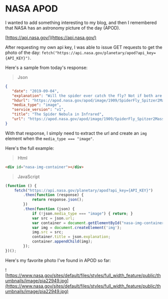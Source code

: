# NASA APOD

I wanted to add something interesting to my blog, and then I remembered that NASA has an astronomy picture of the day (APOD).

[https://api.nasa.gov/](https://api.nasa.gov/)

After requesting my own api key, I was able to issue GET requests to get the photo of the day: `fetch("https://api.nasa.gov/planetary/apod?api_key={API_KEY}")`.

Here's a sample from today's response:

> Json

```json
{
   "date": "2019-09-04",
   "explanation": "Will the spider ever catch the fly? Not if both are large emission nebulas toward the constellation of the Charioteer (Auriga).  The spider-shaped gas cloud on the left is actually an emission nebula labelled IC 417, while the smaller fly-shaped cloud on the right is dubbed  NGC 1931 and is both an emission nebula and a reflection nebula.  About 10,000 light-years distant, both nebulas harbor young, open star clusters. For scale, the more compact NGC 1931 (Fly) is about 10 light-years across. The featured picture in scientifically-assigned, infrared colors combines images from the Spitzer Space Telescope and the Two Micron All Sky Survey (2MASS).  Spitzer is celebrating its 16th year orbiting the Sun near the Earth.    APOD in other languages: Arabic, Catalan, Chinese (Beijing), Chinese (Taiwan), Croatian, Czech, Dutch, Farsi, French, French, German, Hebrew, Indonesian, Japanese, Korean, Montenegrin, Polish, Russian, Serbian, Slovenian,  Spanish and Ukrainian",
   "hdurl": "https://apod.nasa.gov/apod/image/1909/SpiderFly_Spitzer2Mass_4165.jpg",
   "media_type": "image",
   "service_version": "v1",
   "title": "The Spider Nebula in Infrared",
   "url": "https://apod.nasa.gov/apod/image/1909/SpiderFly_Spitzer2Mass_960.jpg"
}
```

With that response, I simply need to extract the url and create an `img` element when the `media_type === "image"`.

Here's the full example:

> Html

```html
<div id="nasa-img-container"></div>
```

> JavaScript

```javascript
(function () {
    fetch("https://api.nasa.gov/planetary/apod?api_key={API_KEY}")
        .then(function (response) {
            return response.json();
        })
        .then(function (json) {
            if (!json.media_type === "image") { return; }
            var src = json.url;
            var container = document.getElementById("nasa-img-container");
            var img = document.createElement('img');
            img.src = src;
            container.title = json.explanation;
            container.appendChild(img);
        });
})();
```

Here's my favorite photo I've found in APOD so far:

![https://www.nasa.gov/sites/default/files/styles/full_width_feature/public/thumbnails/image/pia22949.jpg](https://www.nasa.gov/sites/default/files/styles/full_width_feature/public/thumbnails/image/pia22949.jpg)
